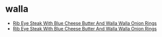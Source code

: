 # walla

 * [Rib Eye Steak With Blue Cheese Butter And Walla Walla Onion Rings](../../index/r/rib-eye-steak-with-blue-cheese-butter-and-walla-walla-onion-rings-360669.json)
 * [Rib Eye Steak With Blue Cheese Butter And Walla Walla Onion Rings](../../index/r/rib-eye-steak-with-blue-cheese-butter-and-walla-walla-onion-rings-360669.json)
